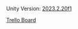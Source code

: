 Unity Version: [2023.2.20f1](https://unity.com/releases/editor/whats-new/2023.2.20)

[Trello Board](https://trello.com/b/BlZQNDQL/cutout-studio-crisis-jam-game-board)
